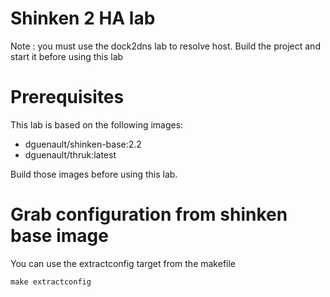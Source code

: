 # Shinken 2 HA lab

Note : you must use the dock2dns lab to resolve host. Build the project and start it before using this lab

# Prerequisites

This lab is based on the following images: 

- dguenault/shinken-base:2.2
- dguenault/thruk:latest

Build those images before using this lab. 

# Grab configuration from shinken base image

You can use the extractconfig target from the makefile

```
make extractconfig
```